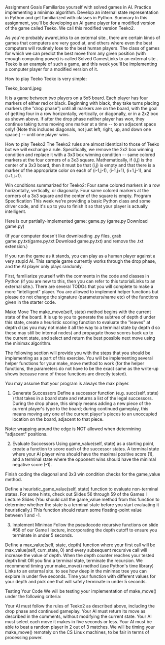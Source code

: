 Assignment Goals
Familiarize yourself with solved games in AI. 
Practice implementing a minimax algorithm. 
Develop an internal state representation in Python and get familiarized with classes in Python.
Summary
In this assignment, you'll be developing an AI game player for a modified version of the game called Teeko. We call this modified version Teeko2.

As you're probably awareLinks to an external site., there are certain kinds of games that computers are very good at, and others where even the best computers will routinely lose to the best human players. The class of games for which we can predict the best move from any given position (with enough computing power) is called Solved GamesLinks to an external site.. Teeko is an example of such a game, and this week you'll be implementing a computer player for a modified version of it.

How to play Teeko
Teeko is very simple:

Teeko_board.jpeg  

It is a game between two players on a 5x5 board. Each player has four markers of either red or black. Beginning with black, they take turns placing markers (the "drop phase") until all markers are on the board, with the goal of getting four in a row horizontally, vertically, or diagonally, or in a 2x2 box as shown above. If after the drop phase neither player has won, they continue taking turns moving one marker at a time -- to an adjacent space only! (Note this includes diagonals, not just left, right, up, and down one space.) -- until one player wins.

How to play Teeko2
The Teeko2 rules are almost identical to those of Teeko but we will exchange a rule. Specifically, we remove the 2x2 box winning condition and replace it with a 3x3 box winning condition -- same colored markers at the four corners of a 3x3 square. Mathematically, if (i,j) is the center of a 3x3 board, then it must be that (i,j) is empty and that there is a marker of the appropriate color on each of (i-1,j-1), (i-1,j+1), (i+1,j-1), and (i+1,j+1). 

Win conditions summarized for Teeko2:
Four same colored markers in a row horizontally, vertically, or diagonally.
Four same colored markers at the corners of a 3x3 square and the center of the square is empty.
Program Specification
This week we're providing a basic Python class and some driver code, and it's up to you to finish it so that your player is actually intelligent.

Here is our partially-implemented game: game.py (game.py Download game.py)

(If your computer doesn't like downloading .py files, grab game.py.txt(game.py.txt Download game.py.txt) and remove the .txt extension.)

If you run the game as it stands, you can play as a human player against a very stupid AI. This sample game currently works through the drop phase, and the AI player only plays randomly.

First, familiarize yourself with the comments in the code and classes in Python (if you are new to this, then you can refer to this tutorialLinks to an external site.). There are several TODOs that you will complete to make a more "intelligent" player. You are allowed to implement helper functions but please do not change the signature (parameters/name etc) of the functions given in the starter code. 

Make Move
The  make_move(self, state) method begins with the current state of the board. It is up to you to generate the subtree of depth d under this state, create a heuristic scoring function to evaluate the "leaves" at depth d (as you may not make it all the way to a terminal state by depth d so these may still be internal nodes) and propagate those scores back up to the current state, and select and return the best possible next move using the minimax algorithm.

The following section will provide you with the steps that you should be implementing as a part of this exercise. You will be implementing several helper functions for your make_move method to work (for the helper functions, the parameters do not have to be the exact same as the write-up shows because none of those functions are directly tested). 

You may assume that your program is always the max player. 

1. Generate Successors
Define a successor function (e.g. succ(self, state) ) that takes in a board state and returns a list of the legal successors. During the drop phase, this simply means adding a new piece of the current player's type to the board; during continued gameplay, this means moving any one of the current player's pieces to an unoccupied location on the board, adjacent to that piece.

Note: wrapping around the edge is NOT allowed when determining "adjacent" positions.

2. Evaluate Successors
Using game_value(self, state) as a starting point, create a function to score each of the successor states. A terminal state where your AI player wins should have the maximal positive score (1), and a terminal state where the opponent wins should have the minimal negative score (-1).

Finish coding the diagonal and 3x3 win condition checks for the game_value method.

Define a heuristic_game_value(self, state) function to evaluate non-terminal states. For some hints, check out Slides 56 through 59 of the Games I Lecture Slides  (You should call the game_value method from this function to determine whether the state is a terminal state before you start evaluating it heuristically.) This function should return some floating-point value between 1 and -1.

3. Implement Minimax
Follow the pseudocode recursive functions on slide #58 of our Game I lecture,  incorporating the depth cutoff to ensure you terminate in under 5 seconds.

Define a max_value(self, state, depth) function where your first call will be  max_value(self, curr_state, 0) and every subsequent recursive call will increase the value of depth.
When the depth counter reaches your tested depth limit OR you find a terminal state, terminate the recursion.
We recommend timing your make_move() method (use Python's time library) Links to an external site.  to see how deep in the minimax tree you can explore in under five seconds. Time your function with different values for your depth and pick one that will safely terminate in under 5 seconds.

Testing Your Code
We will be testing your implementation of make_move() under the following criteria:

Your AI must follow the rules of Teeko2 as described above, including the drop phase and continued gameplay.
Your AI must return its move as described in the comments, without modifying the current state.
Your AI must select each move it makes in five seconds or less.
Your AI must be able to beat a random player in 2 out of 3 matches.
We will be timing your make_move() remotely on the CS Linux machines, to be fair in terms of processing power.
